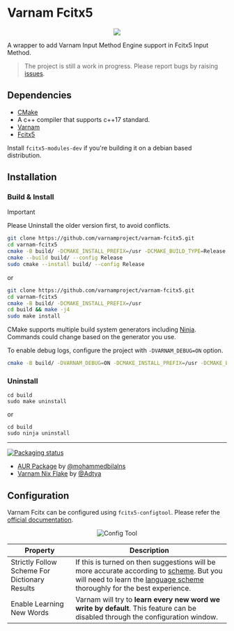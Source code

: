 # Varnam Fcitx5

<center>

![](assets/screenshot-ime-horizontal.png)

</center>


A wrapper to add Varnam Input Method Engine support in Fcitx5 Input Method.

> The project is still a work in progress. Please report bugs by raising [issues](https://github.com/varnamproject/varnam-fcitx5/issues).

## Dependencies

* [CMake](https://cmake.org/)
* A c++ compiler that supports c++17 standard.
* [Varnam](https://github.com/varnamproject/govarnam)
* [Fcitx5](https://github.com/fcitx/fcitx5)

Install `fcitx5-modules-dev` if you're building it on a debian based distribution.

## Installation

### Build & Install

> [!IMPORTANT] 
> Please Uninstall the older version first, to avoid conflicts.

```bash
git clone https://github.com/varnamproject/varnam-fcitx5.git
cd varnam-fcitx5
cmake -B build/ -DCMAKE_INSTALL_PREFIX=/usr -DCMAKE_BUILD_TYPE=Release -S .
cmake --build build/ --config Release
sudo cmake --install build/ --config Release
```

or

```bash
git clone https://github.com/varnamproject/varnam-fcitx5.git
cd varnam-fcitx5
cmake -B build/ -DCMAKE_INSTALL_PREFIX=/usr
cd build && make -j4
sudo make install
```
 CMake supports multiple build system generators including [Ninja](https://ninja-build.org/). Commands could change based on the generator you use.
 

To enable debug logs, configure the project with `-DVARNAM_DEBUG=ON` option.

```bash
cmake -B build/ -DVARNAM_DEBUG=ON -DCMAKE_INSTALL_PREFIX=/usr -DCMAKE_BUILD_TYPE=Release
```

### Uninstall

```
cd build
sudo make uninstall
```
or 

```
cd build
sudo ninja uninstall
```
---

[![Packaging status](https://repology.org/badge/vertical-allrepos/varnam-fcitx5.svg)](https://repology.org/project/varnam-fcitx5/versions)

* [AUR Package](https://aur.archlinux.org/packages/varnam-fcitx5-git) by [@mohammedbilalns](https://github.com/mohammedbilalns)
* [Varnam Nix Flake](https://github.com/adtya/varnam-nix) by [@Adtya](https://github.com/adtya)
## Configuration

Varnam Fcitx can be configured using `fcitx5-configtool`. Please refer the [official documentation](https://fcitx-im.org/wiki/Configtool_(Fcitx_5)).

<center>

![Config Tool](assets/screenshot-fcitx-configtool-01.png)

</center>

| Property | Description |
-----------|-------------
| Strictly Follow Scheme For Dictionary Results | If this is turned on then suggestions will be more accurate according to [scheme](https://varnamproject.com/editor/#/scheme). But you will need to learn the [language scheme](https://varnamproject.com/editor/#/scheme) thoroughly for the best experience.|
| Enable Learning New Words | Varnam will try to **learn every new word we write by default**. This feature can be disabled through the configuration window.